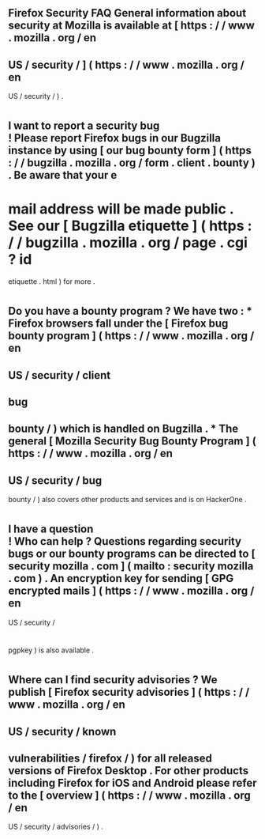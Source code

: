 #
Firefox
Security
FAQ
General
information
about
security
at
Mozilla
is
available
at
[
https
:
/
/
www
.
mozilla
.
org
/
en
-
US
/
security
/
]
(
https
:
/
/
www
.
mozilla
.
org
/
en
-
US
/
security
/
)
.
#
#
I
want
to
report
a
security
bug
\
!
Please
report
Firefox
bugs
in
our
Bugzilla
instance
by
using
[
our
bug
bounty
form
]
(
https
:
/
/
bugzilla
.
mozilla
.
org
/
form
.
client
.
bounty
)
.
Be
aware
that
your
e
-
mail
address
will
be
made
public
.
See
our
[
Bugzilla
etiquette
]
(
https
:
/
/
bugzilla
.
mozilla
.
org
/
page
.
cgi
?
id
=
etiquette
.
html
)
for
more
.
#
#
Do
you
have
a
bounty
program
?
We
have
two
:
*
Firefox
browsers
fall
under
the
[
Firefox
bug
bounty
program
]
(
https
:
/
/
www
.
mozilla
.
org
/
en
-
US
/
security
/
client
-
bug
-
bounty
/
)
which
is
handled
on
Bugzilla
.
*
The
general
[
Mozilla
Security
Bug
Bounty
Program
]
(
https
:
/
/
www
.
mozilla
.
org
/
en
-
US
/
security
/
bug
-
bounty
/
)
also
covers
other
products
and
services
and
is
on
HackerOne
.
#
#
I
have
a
question
\
!
Who
can
help
?
Questions
regarding
security
bugs
or
our
bounty
programs
can
be
directed
to
[
security
mozilla
.
com
]
(
mailto
:
security
mozilla
.
com
)
.
An
encryption
key
for
sending
[
GPG
encrypted
mails
]
(
https
:
/
/
www
.
mozilla
.
org
/
en
-
US
/
security
/
#
pgpkey
)
is
also
available
.
#
#
Where
can
I
find
security
advisories
?
We
publish
[
Firefox
security
advisories
]
(
https
:
/
/
www
.
mozilla
.
org
/
en
-
US
/
security
/
known
-
vulnerabilities
/
firefox
/
)
for
all
released
versions
of
Firefox
Desktop
.
For
other
products
including
Firefox
for
iOS
and
Android
please
refer
to
the
[
overview
]
(
https
:
/
/
www
.
mozilla
.
org
/
en
-
US
/
security
/
advisories
/
)
.
